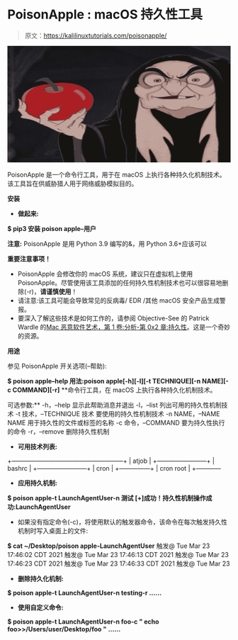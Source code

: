 # PoisonApple : macOS 持久性工具

> 原文：<https://kalilinuxtutorials.com/poisonapple/>

[![PoisonApple : macOS Persistence Tool](img//916d853e2c25969057eabe4dd2f0cca8.png "PoisonApple : macOS Persistence Tool")](https://1.bp.blogspot.com/-GXpI3G7Y-Jg/YHdPWTQvzJI/AAAAAAAAIuQ/wuR7FlkogvAPG1ac2FkRQ_MTfHEhqsV4wCLcBGAsYHQ/s728/PoisonApple%25281%2529.png)

PoisonApple 是一个命令行工具，用于在 macOS 上执行各种持久化机制技术。该工具旨在供威胁猎人用于网络威胁模拟目的。

**安装**

*   **做起来:**

**$ pip3 安装 poison apple–用户**

**注意:** PoisonApple 是用 Python 3.9 编写的&，用 Python 3.6+应该可以

**重要注意事项！**

*   PoisonApple 会修改你的 macOS 系统，建议只在虚拟机上使用 PoisonApple。尽管使用该工具添加的任何持久性机制技术也可以很容易地删除(-r)，**请谨慎使用**！
*   请注意:该工具可能会导致常见的反病毒/ EDR /其他 macOS 安全产品生成警报。
*   要深入了解这些技术是如何工作的，请参阅 Objective-See 的 Patrick Wardle 的[Mac 恶意软件艺术，第 1 卷:分析-第 0x2 章:持久性](https://taomm.org/PDFs/vol1/CH%200x02%20Persistence.pdf)。这是一个奇妙的资源。

**用途**

参见 PoisonApple 开关选项(–帮助):

**$ poison apple–help
用法:poison apple[-h][-l][-t TECHNIQUE][-n NAME][-c COMMAND][-r]** 
**命令行工具，在 macOS 上执行各种持久化机制技术。

可选参数:**
-h，–help 显示此帮助消息并退出
-l，–list 列出可用的持久性机制技术
-t 技术，–TECHNIQUE 技术
要使用的持久性机制技术
-n NAME，–NAME NAME 用于持久性的文件或标签的名称
-c 命令，–COMMAND
要为持久性执行的命令
-r，–remove 删除持久性机制

*   **可用技术列表:**

+——————————————————+
| atjob |
+————————+
| bashrc |
+————————+
| cron |
+—————+
| cron root |
+————

*   **应用持久机制:**

**$ poison apple-t LaunchAgentUser-n 测试
[+]成功！持久性机制操作成功:LaunchAgentUser**

*   如果没有指定命令(-c)，将使用默认的触发器命令，该命令在每次触发持久性机制时写入桌面上的文件:

**$ cat ~/Desktop/poison apple-LaunchAgentUser**
触发@ Tue Mar 23 17:46:02 CDT 2021
触发@ Tue Mar 23 17:46:13 CDT 2021
触发@ Tue Mar 23 17:46:23 CDT 2021
触发@ Tue Mar 23 17:46:33 CDT 2021
触发@ Tue Mar 23

*   **删除持久化机制:**

**$ poison apple-t LaunchAgentUser-n testing-r
……**

*   **使用自定义命令:**

**$ poison apple-t LaunchAgentUser-n foo-c " echo foo>>/Users/user/Desktop/foo "**
**……**